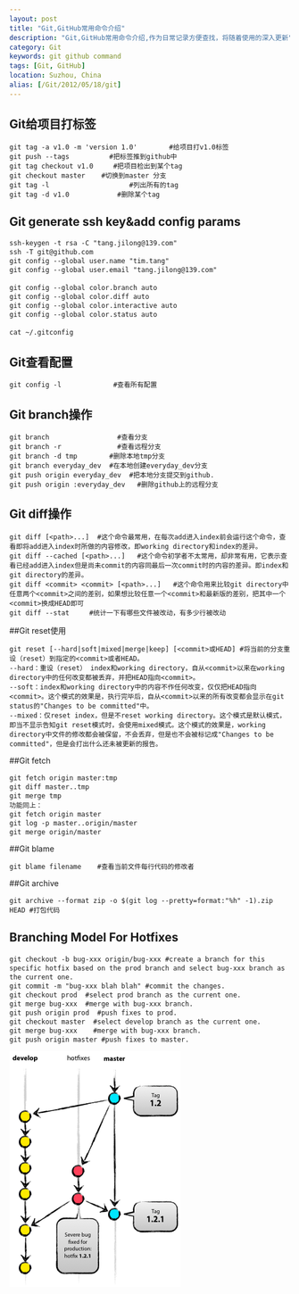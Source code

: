 ```yaml
---
layout: post
title: "Git,GitHub常用命令介绍"
description: "Git,GitHub常用命令介绍,作为日常记录方便查找，将随着使用的深入更新"
category: Git
keywords: git github command
tags: [Git, GitHub]
location: Suzhou, China
alias: [/Git/2012/05/18/git]
---
```


## Git给项目打标签

	git tag -a v1.0 -m 'version 1.0'        #给项目打v1.0标签
	git push --tags          #把标签推到github中
	git tag checkout v1.0     #把项目检出到某个tag
	git checkout master    #切换到master 分支
	git tag -l                    #列出所有的tag
	git tag -d v1.0            #删除某个tag

## Git generate ssh key&add config params

	ssh-keygen -t rsa -C "tang.jilong@139.com"
	ssh -T git@github.com
	git config --global user.name "tim.tang"
	git config --global user.email "tang.jilong@139.com"

	git config --global color.branch auto
	git config --global color.diff auto
	git config --global color.interactive auto
	git config --global color.status auto

	cat ~/.gitconfig

## Git查看配置

	git config -l             #查看所有配置

## Git branch操作

	git branch                 #查看分支
	git branch -r              #查看远程分支
	git branch -d tmp        #删除本地tmp分支
	git branch everyday_dev  #在本地创建everyday_dev分支
	git push origin everyday_dev  #把本地分支提交到github.
	git push origin :everyday_dev   #删除github上的远程分支

## Git diff操作

	git diff [<path>...]  #这个命令最常用，在每次add进入index前会运行这个命令，查看即将add进入index时所做的内容修改，即working directory和index的差异。
	git diff --cached [<path>...]   #这个命令初学者不太常用，却非常有用，它表示查看已经add进入index但是尚未commit的内容同最后一次commit时的内容的差异。即index和git directory的差异。
	git diff <commit> <commit> [<path>...]   #这个命令用来比较git directory中任意两个<commit>之间的差别，如果想比较任意一个<commit>和最新版的差别，把其中一个<commit>换成HEAD即可
	git diff --stat     #统计一下有哪些文件被改动，有多少行被改动

##Git reset使用

	git reset [--hard|soft|mixed|merge|keep] [<commit>或HEAD] #将当前的分支重设（reset）到指定的<commit>或者HEAD。
	--hard：重设（reset） index和working directory，自从<commit>以来在working directory中的任何改变都被丢弃，并把HEAD指向<commit>。
	--soft：index和working directory中的内容不作任何改变，仅仅把HEAD指向<commit>。这个模式的效果是，执行完毕后，自从<commit>以来的所有改变都会显示在git status的"Changes to be committed"中。
	--mixed：仅reset index，但是不reset working directory。这个模式是默认模式，即当不显示告知git reset模式时，会使用mixed模式。这个模式的效果是，working directory中文件的修改都会被保留，不会丢弃，但是也不会被标记成"Changes to be committed"，但是会打出什么还未被更新的报告。

##Git fetch

	git fetch origin master:tmp
	git diff master..tmp
	git merge tmp
	功能同上：
	git fetch origin master
	git log -p master..origin/master
	git merge origin/master

##Git blame

	git blame filename    #查看当前文件每行代码的修改者

##Git archive

	git archive --format zip -o $(git log --pretty=format:"%h" -1).zip HEAD #打包代码

## Branching Model For Hotfixes

	git checkout -b bug-xxx origin/bug-xxx #create a branch for this specific hotfix based on the prod branch and select bug-xxx branch as the current one.
	git commit -m "bug-xxx blah blah" #commit the changes.
	git checkout prod  #select prod branch as the current one.
	git merge bug-xxx  #merge with bug-xxx branch.
	git push origin prod  #push fixes to prod.
	git checkout master  #select develop branch as the current one.
	git merge bug-xxx    #merge with bug-xxx branch.
	git push origin master #push fixes to master.

![Hotfixes branching model](/images/post/branch-model-for-hotfixes.png)
